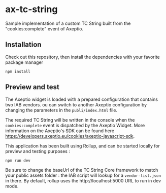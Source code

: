 # ax-tc-string

Sample implementation of a custom TC String built from the "cookies:complete" event of Axeptio.

## Installation

Check out this repository, then install the dependencies with your favorite package manager

```
npm install
```

## Preview and test

The Axeptio widget is loaded with a prepared configuration that contains two IAB vendors. 
ou can switch to another Axeptio configuration by changing the parameters in the `publi/index.html` file.

The required TC String will be written in the console when the `cookies:complete` event is dispatched
by the Axeptio Widget. More information on the Axeptio's SDK can be found here https://developers.axeptio.eu/cookies/axeptio-javascript-sdk.

This application has been built using Rollup, and can be started locally for preview and testing purposes :

```
npm run dev
```

Be sure to change the baseUrl of the TC String Core framework to match your public assets folder : the IAB script will lookup for a `vendor-list.json` in there. 
By default, rollup uses the http://localhost:5000 URL to run in dev mode.
